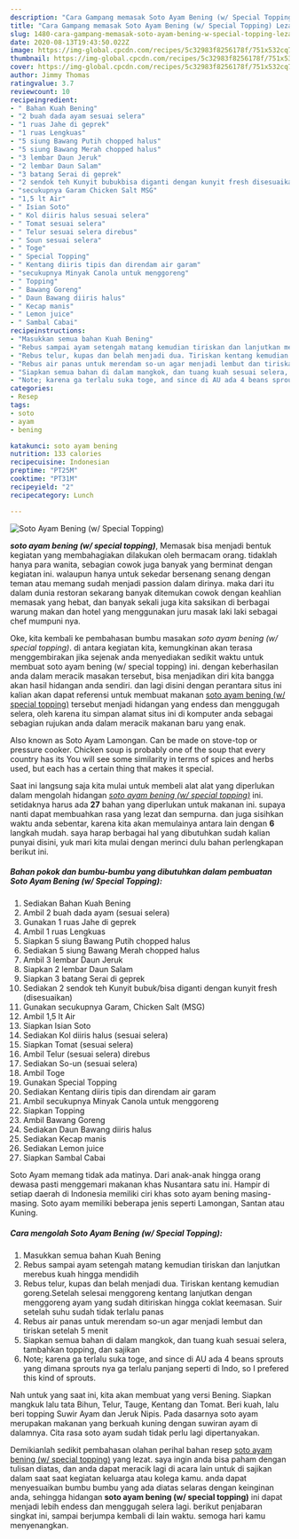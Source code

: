 ```yaml
---
description: "Cara Gampang memasak Soto Ayam Bening (w/ Special Topping) Lezat"
title: "Cara Gampang memasak Soto Ayam Bening (w/ Special Topping) Lezat"
slug: 1480-cara-gampang-memasak-soto-ayam-bening-w-special-topping-lezat
date: 2020-08-13T19:43:50.022Z
image: https://img-global.cpcdn.com/recipes/5c32983f8256178f/751x532cq70/soto-ayam-bening-w-special-topping-foto-resep-utama.jpg
thumbnail: https://img-global.cpcdn.com/recipes/5c32983f8256178f/751x532cq70/soto-ayam-bening-w-special-topping-foto-resep-utama.jpg
cover: https://img-global.cpcdn.com/recipes/5c32983f8256178f/751x532cq70/soto-ayam-bening-w-special-topping-foto-resep-utama.jpg
author: Jimmy Thomas
ratingvalue: 3.7
reviewcount: 10
recipeingredient:
- " Bahan Kuah Bening"
- "2 buah dada ayam sesuai selera"
- "1 ruas Jahe di geprek"
- "1 ruas Lengkuas"
- "5 siung Bawang Putih chopped halus"
- "5 siung Bawang Merah chopped halus"
- "3 lembar Daun Jeruk"
- "2 lembar Daun Salam"
- "3 batang Serai di geprek"
- "2 sendok teh Kunyit bubukbisa diganti dengan kunyit fresh disesuaikan"
- "secukupnya Garam Chicken Salt MSG"
- "1,5 lt Air"
- " Isian Soto"
- " Kol diiris halus sesuai selera"
- " Tomat sesuai selera"
- " Telur sesuai selera direbus"
- " Soun sesuai selera"
- " Toge"
- " Special Topping"
- " Kentang diiris tipis dan direndam air garam"
- "secukupnya Minyak Canola untuk menggoreng"
- " Topping"
- " Bawang Goreng"
- " Daun Bawang diiris halus"
- " Kecap manis"
- " Lemon juice"
- " Sambal Cabai"
recipeinstructions:
- "Masukkan semua bahan Kuah Bening"
- "Rebus sampai ayam setengah matang kemudian tiriskan dan lanjutkan merebus kuah hingga mendidih"
- "Rebus telur, kupas dan belah menjadi dua. Tiriskan kentang kemudian goreng.Setelah selesai menggoreng kentang lanjutkan dengan menggoreng ayam yang sudah ditiriskan hingga coklat keemasan. Suir setelah suhu sudah tidak terlalu panas"
- "Rebus air panas untuk merendam so-un agar menjadi lembut dan tiriskan setelah 5 menit"
- "Siapkan semua bahan di dalam mangkok, dan tuang kuah sesuai selera, tambahkan topping, dan sajikan"
- "Note; karena ga terlalu suka toge, and since di AU ada 4 beans sprouts yang dimana sprouts nya ga terlalu panjang seperti di Indo, so I prefered this kind of sprouts."
categories:
- Resep
tags:
- soto
- ayam
- bening

katakunci: soto ayam bening 
nutrition: 133 calories
recipecuisine: Indonesian
preptime: "PT25M"
cooktime: "PT31M"
recipeyield: "2"
recipecategory: Lunch

---
```



![Soto Ayam Bening (w/ Special Topping)](https://img-global.cpcdn.com/recipes/5c32983f8256178f/751x532cq70/soto-ayam-bening-w-special-topping-foto-resep-utama.jpg)

<b><i>soto ayam bening (w/ special topping)</i></b>, Memasak bisa menjadi bentuk kegiatan yang membahagiakan dilakukan oleh bermacam orang. tidaklah hanya para wanita, sebagian cowok juga banyak yang berminat dengan kegiatan ini. walaupun hanya untuk sekedar bersenang senang dengan teman atau memang sudah menjadi passion dalam dirinya. maka dari itu dalam dunia restoran sekarang banyak ditemukan cowok dengan keahlian memasak yang hebat, dan banyak sekali juga kita saksikan di berbagai warung makan dan hotel yang menggunakan juru masak laki laki sebagai chef mumpuni nya.

Oke, kita kembali ke pembahasan bumbu masakan <i>soto ayam bening (w/ special topping)</i>. di antara kegiatan kita, kemungkinan akan terasa menggembirakan jika sejenak anda menyediakan sedikit waktu untuk membuat soto ayam bening (w/ special topping) ini. dengan keberhasilan anda dalam meracik masakan tersebut, bisa menjadikan diri kita bangga akan hasil hidangan anda sendiri. dan lagi disini dengan perantara situs ini kalian akan dapat referensi untuk membuat makanan <u>soto ayam bening (w/ special topping)</u> tersebut menjadi hidangan yang endess dan menggugah selera, oleh karena itu simpan alamat situs ini di komputer anda sebagai sebagian rujukan anda dalam meracik makanan baru yang enak.

Also known as Soto Ayam Lamongan. Can be made on stove-top or pressure cooker. Chicken soup is probably one of the soup that every country has its You will see some similarity in terms of spices and herbs used, but each has a certain thing that makes it special.


Saat ini langsung saja kita mulai untuk membeli alat alat yang diperlukan dalam mengolah hidangan <u><i>soto ayam bening (w/ special topping)</i></u> ini. setidaknya harus ada <b>27</b> bahan yang diperlukan untuk makanan ini. supaya nanti dapat membuahkan rasa yang lezat dan sempurna. dan juga sisihkan waktu anda sebentar, karena kita akan memulainya antara lain dengan <b>6</b> langkah mudah. saya harap berbagai hal yang dibutuhkan sudah kalian punyai disini, yuk mari kita mulai dengan merinci dulu bahan perlengkapan berikut ini.

<!--inarticleads1-->

##### Bahan pokok dan bumbu-bumbu yang dibutuhkan dalam pembuatan Soto Ayam Bening (w/ Special Topping):

1. Sediakan  Bahan Kuah Bening
1. Ambil 2 buah dada ayam (sesuai selera)
1. Gunakan 1 ruas Jahe di geprek
1. Ambil 1 ruas Lengkuas
1. Siapkan 5 siung Bawang Putih chopped halus
1. Sediakan 5 siung Bawang Merah chopped halus
1. Ambil 3 lembar Daun Jeruk
1. Siapkan 2 lembar Daun Salam
1. Siapkan 3 batang Serai di geprek
1. Sediakan 2 sendok teh Kunyit bubuk/bisa diganti dengan kunyit fresh (disesuaikan)
1. Gunakan secukupnya Garam, Chicken Salt (MSG)
1. Ambil 1,5 lt Air
1. Siapkan  Isian Soto
1. Sediakan  Kol diiris halus (sesuai selera)
1. Siapkan  Tomat (sesuai selera)
1. Ambil  Telur (sesuai selera) direbus
1. Sediakan  So-un (sesuai selera)
1. Ambil  Toge
1. Gunakan  Special Topping
1. Sediakan  Kentang diiris tipis dan direndam air garam
1. Ambil secukupnya Minyak Canola untuk menggoreng
1. Siapkan  Topping
1. Ambil  Bawang Goreng
1. Sediakan  Daun Bawang diiris halus
1. Sediakan  Kecap manis
1. Sediakan  Lemon juice
1. Siapkan  Sambal Cabai


Soto Ayam memang tidak ada matinya. Dari anak-anak hingga orang dewasa pasti menggemari makanan khas Nusantara satu ini. Hampir di setiap daerah di Indonesia memiliki ciri khas soto ayam bening masing-masing. Soto ayam memiliki beberapa jenis seperti Lamongan, Santan atau Kuning. 

<!--inarticleads2-->

##### Cara mengolah Soto Ayam Bening (w/ Special Topping):

1. Masukkan semua bahan Kuah Bening
1. Rebus sampai ayam setengah matang kemudian tiriskan dan lanjutkan merebus kuah hingga mendidih
1. Rebus telur, kupas dan belah menjadi dua. Tiriskan kentang kemudian goreng.Setelah selesai menggoreng kentang lanjutkan dengan menggoreng ayam yang sudah ditiriskan hingga coklat keemasan. Suir setelah suhu sudah tidak terlalu panas
1. Rebus air panas untuk merendam so-un agar menjadi lembut dan tiriskan setelah 5 menit
1. Siapkan semua bahan di dalam mangkok, dan tuang kuah sesuai selera, tambahkan topping, dan sajikan
1. Note; karena ga terlalu suka toge, and since di AU ada 4 beans sprouts yang dimana sprouts nya ga terlalu panjang seperti di Indo, so I prefered this kind of sprouts.


Nah untuk yang saat ini, kita akan membuat yang versi Bening. Siapkan mangkuk lalu tata Bihun, Telur, Tauge, Kentang dan Tomat. Beri kuah, lalu beri topping Suwir Ayam dan Jeruk Nipis. Pada dasarnya soto ayam merupakan makanan yang berkuah kuning dengan suwiran ayam di dalamnya. Cita rasa soto ayam sudah tidak perlu lagi dipertanyakan. 

Demikianlah sedikit pembahasan olahan perihal bahan resep <u>soto ayam bening (w/ special topping)</u> yang lezat. saya ingin anda bisa paham dengan tulisan diatas, dan anda dapat meracik lagi di acara lain untuk di sajikan dalam saat saat kegiatan keluarga atau kolega kamu. anda dapat menyesuaikan bumbu bumbu yang ada diatas selaras dengan keinginan anda, sehingga hidangan <b>soto ayam bening (w/ special topping)</b> ini dapat menjadi lebih endess dan menggugah selera lagi. berikut penjabaran singkat ini, sampai berjumpa kembali di lain waktu. semoga hari kamu menyenangkan.
